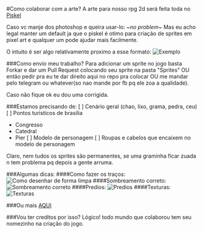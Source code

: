 #Como colaborar com a arte?
A arte para nosso rpg 2d será feita toda no [Piskel](http://www.piskelapp.com/)

Caso vc manje dos photoshop e queira usar-lo: *~no problem~*
Mas eu acho legal manter um default ja que o piskel é otimo para criação de sprites em pixel art e qualquer um pode ajudar mais facilmente.

O intuito é ser algo relativamente proximo a esse formato:
![Exemplo](/tuto-art/exemplo.jpeg)

###Como envio meu trabalho?
Para adicionar um sprite no jogo basta Forkar e dar um Pull Request colocando seu sprite na pasta "Sprites"
OU então pedir pra eu te dar direito aqui no repo pra colocar
OU me mandar pelo telegram ou whatever(so nao mande por fb pq ele zoa a qualidade).

Caso não fique ok eu dou uma corrigida.

###Estamos precisando de:
[ ] Cenário geral (chao, lixo, grama, pedra, ceu)
[ ] Pontos turisticos de brasilia
* Congresso
* Catedral
* Pier
[ ] Modelo de personagem
[ ] Roupas e cabelos que encaixem no modelo de personagem

Claro, nem tudos os sprites são permanentes, se uma graminha ficar zuada n tem problema pq depois a gente arruma.

###Algumas dicas:
####Como fazer os traços:
![Como desenhar de forma limpa](/tuto-art/tutorial1.png)
####Sombreamento correto:
![Sombreamento correto](/tuto-art/tutorial2.png)
####Predios:
![Predios](/tuto-art/tutorial3.gif)
####Texturas:
![Texturas](/tuto-art/tutorial4.jpg)

###Ou mais [AQUI](https://br.pinterest.com/patrickdaniels/pixelart-tutorials/)

###Vou ter creditos por isso?
Lógico! todo mundo que colaborou tem seu nomezinho na criação do jogo.
